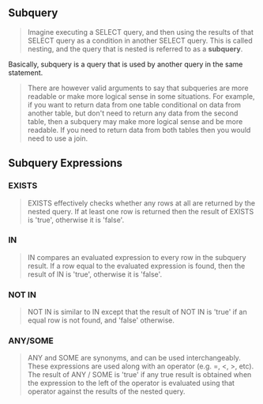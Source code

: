 ## Subquery

> Imagine executing a SELECT query, and then using the results of that SELECT query as a condition in another SELECT query. This is called nesting, and the query that is nested is referred to as a __subquery__.

Basically, subquery is a query that is used by another query in the same statement.

> There are however valid arguments to say that subqueries are more readable or make more logical sense in some situations. For example, if you want to return data from one table conditional on data from another table, but don't need to return any data from the second table, then a subquery may make more logical sense and be more readable. If you need to return data from both tables then you would need to use a join.

## Subquery Expressions

### EXISTS

> EXISTS effectively checks whether any rows at all are returned by the nested query. If at least one row is returned then the result of EXISTS is 'true', otherwise it is 'false'.

### IN

> IN compares an evaluated expression to every row in the subquery result. If a row equal to the evaluated expression is found, then the result of IN is 'true', otherwise it is 'false'.

### NOT IN

> NOT IN is similar to IN except that the result of NOT IN is 'true' if an equal row is not found, and 'false' otherwise.


### ANY/SOME

> ANY and SOME are synonyms, and can be used interchangeably. These expressions are used along with an operator (e.g. =, <, >, etc). The result of ANY / SOME is 'true' if any true result is obtained when the expression to the left of the operator is evaluated using that operator against the results of the nested query.